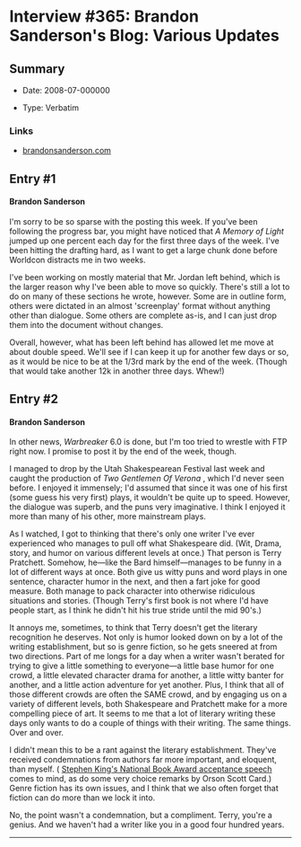 # Interview #365: Brandon Sanderson's Blog: Various Updates

## Summary

- Date: 2008-07-000000

- Type: Verbatim

### Links

- [brandonsanderson.com](http://www.brandonsanderson.com/blog/675/Various-Updates)


## Entry #1

#### Brandon Sanderson

I'm sorry to be so sparse with the posting this week. If you've been following the progress bar, you might have noticed that
*A Memory of Light*
jumped up one percent each day for the first three days of the week. I've been hitting the drafting hard, as I want to get a large chunk done before Worldcon distracts me in two weeks.

I've been working on mostly material that Mr. Jordan left behind, which is the larger reason why I've been able to move so quickly. There's still a lot to do on many of these sections he wrote, however. Some are in outline form, others were dictated in an almost 'screenplay' format without anything other than dialogue. Some others are complete as-is, and I can just drop them into the document without changes.

Overall, however, what has been left behind has allowed let me move at about double speed. We'll see if I can keep it up for another few days or so, as it would be nice to be at the 1/3rd mark by the end of the week. (Though that would take another 12k in another three days. Whew!)

## Entry #2

#### Brandon Sanderson

In other news,
*Warbreaker*
6.0 is done, but I'm too tried to wrestle with FTP right now. I promise to post it by the end of the week, though.

I managed to drop by the Utah Shakespearean Festival last week and caught the production of
*Two Gentlemen Of Verona*
, which I'd never seen before. I enjoyed it immensely; I'd assumed that since it was one of his first (some guess his very first) plays, it wouldn't be quite up to speed. However, the dialogue was superb, and the puns very imaginative. I think I enjoyed it more than many of his other, more mainstream plays.

As I watched, I got to thinking that there's only one writer I've ever experienced who manages to pull off what Shakespeare did. (Wit, Drama, story, and humor on various different levels at once.) That person is Terry Pratchett. Somehow, he—like the Bard himself—manages to be funny in a lot of different ways at once. Both give us witty puns and word plays in one sentence, character humor in the next, and then a fart joke for good measure. Both manage to pack character into otherwise ridiculous situations and stories. (Though Terry's first book is not where I'd have people start, as I think he didn't hit his true stride until the mid 90's.)

It annoys me, sometimes, to think that Terry doesn't get the literary recognition he deserves. Not only is humor looked down on by a lot of the writing establishment, but so is genre fiction, so he gets sneered at from two directions. Part of me longs for a day when a writer wasn't berated for trying to give a little something to everyone—a little base humor for one crowd, a little elevated character drama for another, a little witty banter for another, and a little action adventure for yet another. Plus, I think that all of those different crowds are often the SAME crowd, and by engaging us on a variety of different levels, both Shakespeare and Pratchett make for a more compelling piece of art. It seems to me that a lot of literary writing these days only wants to do a couple of things with their writing. The same things. Over and over.

I didn't mean this to be a rant against the literary establishment. They've received condemnations from authors far more important, and eloquent, than myself. (
[Stephen King's National Book Award acceptance speech](http://www.nationalbook.org/nbaacceptspeech_sking.html)
comes to mind, as do some very choice remarks by Orson Scott Card.) Genre fiction has its own issues, and I think that we also often forget that fiction can do more than we lock it into.

No, the point wasn't a condemnation, but a compliment. Terry, you're a genius. And we haven't had a writer like you in a good four hundred years.


---

